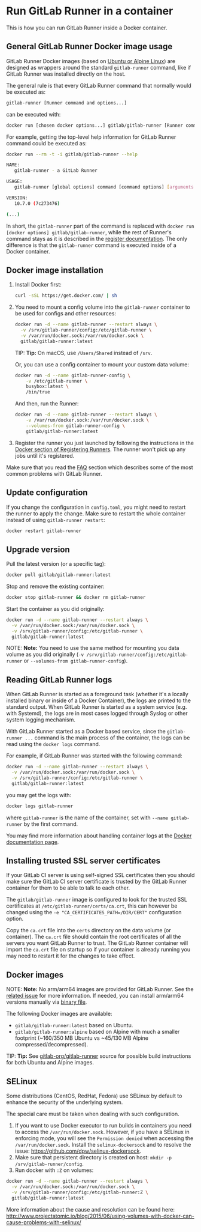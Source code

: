 # Run GitLab Runner in a container

This is how you can run GitLab Runner inside a Docker container.

## General GitLab Runner Docker image usage

GitLab Runner Docker images (based on [Ubuntu or Alpine Linux](#docker-images))
are designed as wrappers around the standard `gitlab-runner` command, like if
GitLab Runner was installed directly on the host.

The general rule is that every GitLab Runner command that normally would be executed
as:

```bash
gitlab-runner [Runner command and options...]
```

can be executed with:

```bash
docker run [chosen docker options...] gitlab/gitlab-runner [Runner command and options...]
```

For example, getting the top-level help information for GitLab Runner command could be
executed as:

```bash
docker run --rm -t -i gitlab/gitlab-runner --help

NAME:
   gitlab-runner - a GitLab Runner

USAGE:
   gitlab-runner [global options] command [command options] [arguments...]

VERSION:
   10.7.0 (7c273476)

(...)
```

In short, the `gitlab-runner` part of the command is replaced with
`docker run [docker options] gitlab/gitlab-runner`, while the rest of Runner's
command stays as it is described in the [register documentation](../register/index.md).
The only difference is that the `gitlab-runner` command is executed inside of a
Docker container.

## Docker image installation

1. Install Docker first:

   ```bash
   curl -sSL https://get.docker.com/ | sh
   ```

1. You need to mount a config volume into the `gitlab-runner` container to
   be used for configs and other resources:

   ```bash
   docker run -d --name gitlab-runner --restart always \
     -v /srv/gitlab-runner/config:/etc/gitlab-runner \
     -v /var/run/docker.sock:/var/run/docker.sock \
     gitlab/gitlab-runner:latest
   ```

   TIP: **Tip:**
   On macOS, use `/Users/Shared` instead of `/srv`.

   Or, you can use a config container to mount your custom data volume:

   ```bash
   docker run -d --name gitlab-runner-config \
       -v /etc/gitlab-runner \
       busybox:latest \
       /bin/true
   ```

   And then, run the Runner:

   ```bash
   docker run -d --name gitlab-runner --restart always \
       -v /var/run/docker.sock:/var/run/docker.sock \
       --volumes-from gitlab-runner-config \
       gitlab/gitlab-runner:latest
   ```

1. Register the runner you just launched by following the instructions in the
   [Docker section of Registering Runners](../register/index.md#docker).
   The runner won't pick up any jobs until it's registered.

Make sure that you read the [FAQ](../faq/README.md) section which describes
some of the most common problems with GitLab Runner.

## Update configuration

If you change the configuration in `config.toml`, you might need to restart the runner to apply the change.
Make sure to restart the whole container instead of using `gitlab-runner restart`:

```bash
docker restart gitlab-runner
```

## Upgrade version

Pull the latest version (or a specific tag):

```bash
docker pull gitlab/gitlab-runner:latest
```

Stop and remove the existing container:

```bash
docker stop gitlab-runner && docker rm gitlab-runner
```

Start the container as you did originally:

```bash
docker run -d --name gitlab-runner --restart always \
  -v /var/run/docker.sock:/var/run/docker.sock \
  -v /srv/gitlab-runner/config:/etc/gitlab-runner \
  gitlab/gitlab-runner:latest
```

NOTE: **Note:**
You need to use the same method for mounting you data volume as you
did originally (`-v /srv/gitlab-runner/config:/etc/gitlab-runner` or
`--volumes-from gitlab-runner-config`).

## Reading GitLab Runner logs

When GitLab Runner is started as a foreground task (whether it's a locally installed binary or
inside of a Docker Container), the logs are printed to the standard output. When
GitLab Runner is started as a system service (e.g. with Systemd), the logs are in most
cases logged through Syslog or other system logging mechanism.

With GitLab Runner started as a Docker based service, since the `gitlab-runner ...` command is
the main process of the container, the logs can be read using the `docker logs` command.

For example, if GitLab Runner was started with the following command:

```bash
docker run -d --name gitlab-runner --restart always \
  -v /var/run/docker.sock:/var/run/docker.sock \
  -v /srv/gitlab-runner/config:/etc/gitlab-runner \
  gitlab/gitlab-runner:latest
```

you may get the logs with:

```bash
docker logs gitlab-runner
```

where `gitlab-runner` is the name of the container, set with `--name gitlab-runner` by
the first command.

You may find more information about handling container logs at the [Docker documentation
page](https://docs.docker.com/engine/reference/commandline/logs/).

## Installing trusted SSL server certificates

If your GitLab CI server is using self-signed SSL certificates then you should
make sure the GitLab CI server certificate is trusted by the GitLab Runner
container for them to be able to talk to each other.

The `gitlab/gitlab-runner` image is configured to look for the trusted SSL
certificates at `/etc/gitlab-runner/certs/ca.crt`, this can however be changed using the
`-e "CA_CERTIFICATES_PATH=/DIR/CERT"` configuration option.

Copy the `ca.crt` file into the `certs` directory on the data volume (or container).
The `ca.crt` file should contain the root certificates of all the servers you
want GitLab Runner to trust. The GitLab Runner container will
import the `ca.crt` file on startup so if your container is already running you
may need to restart it for the changes to take effect.

## Docker images

NOTE: **Note:**
No arm/arm64 images are provided for GitLab Runner. See the [related
issue](https://gitlab.com/gitlab-org/gitlab-runner/issues/4871) for more
information. If needed, you can install arm/arm64 versions manually via
[binary file](linux-manually.md#using-binary-file).

The following Docker images are available:

- `gitlab/gitlab-runner:latest` based on Ubuntu.
- `gitlab/gitlab-runner:alpine` based on Alpine with much a smaller footprint
  (~160/350 MB Ubuntu vs ~45/130 MB Alpine compressed/decompressed).

TIP: **Tip:**
See [gitlab-org/gitlab-runner](https://gitlab.com/gitlab-org/gitlab-runner/tree/master/dockerfiles)
source for possible build instructions for both Ubuntu and Alpine images.

## SELinux

Some distributions (CentOS, RedHat, Fedora) use SELinux by default to enhance the security of the underlying system.

The special care must be taken when dealing with such configuration.

1. If you want to use Docker executor to run builds in containers you need to access the `/var/run/docker.sock`.
   However, if you have a SELinux in enforcing mode, you will see the `Permission denied` when accessing the `/var/run/docker.sock`.
   Install the `selinux-dockersock` and to resolve the issue: <https://github.com/dpw/selinux-dockersock>.
1. Make sure that persistent directory is created on host: `mkdir -p /srv/gitlab-runner/config`.
1. Run docker with `:Z` on volumes:

```bash
docker run -d --name gitlab-runner --restart always \
  -v /var/run/docker.sock:/var/run/docker.sock \
  -v /srv/gitlab-runner/config:/etc/gitlab-runner:Z \
  gitlab/gitlab-runner:latest
```

More information about the cause and resolution can be found here:
<http://www.projectatomic.io/blog/2015/06/using-volumes-with-docker-can-cause-problems-with-selinux/>
